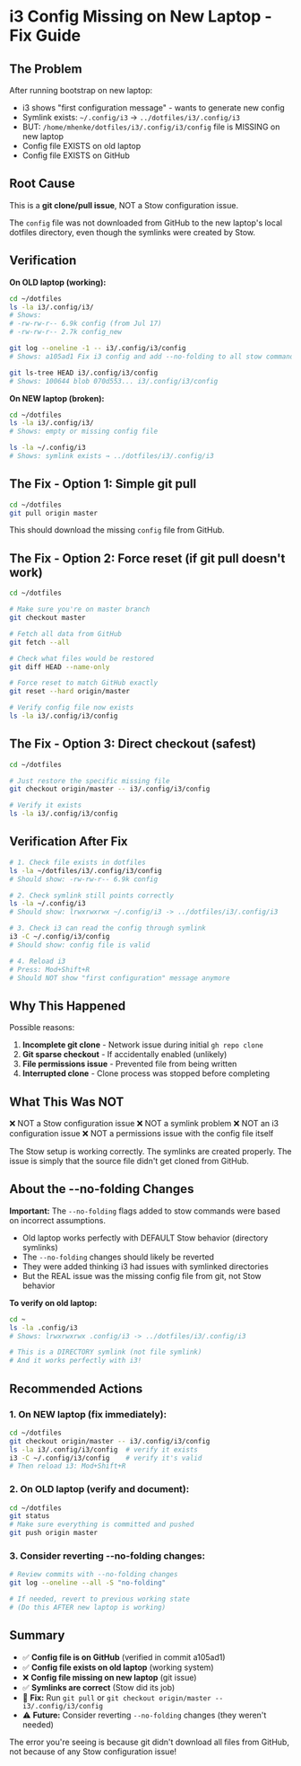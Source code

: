 # i3 Config Missing on New Laptop - Fix Guide

## The Problem

After running bootstrap on new laptop:
- i3 shows "first configuration message" - wants to generate new config
- Symlink exists: `~/.config/i3` → `../dotfiles/i3/.config/i3`
- BUT: `/home/mhenke/dotfiles/i3/.config/i3/config` file is MISSING on new laptop
- Config file EXISTS on old laptop
- Config file EXISTS on GitHub

## Root Cause

This is a **git clone/pull issue**, NOT a Stow configuration issue.

The `config` file was not downloaded from GitHub to the new laptop's local dotfiles directory, even though the symlinks were created by Stow.

## Verification

**On OLD laptop (working):**
```bash
cd ~/dotfiles
ls -la i3/.config/i3/
# Shows:
# -rw-rw-r-- 6.9k config (from Jul 17)
# -rw-rw-r-- 2.7k config_new

git log --oneline -1 -- i3/.config/i3/config
# Shows: a105ad1 Fix i3 config and add --no-folding to all stow commands

git ls-tree HEAD i3/.config/i3/config
# Shows: 100644 blob 070d553... i3/.config/i3/config
```

**On NEW laptop (broken):**
```bash
cd ~/dotfiles
ls -la i3/.config/i3/
# Shows: empty or missing config file

ls -la ~/.config/i3
# Shows: symlink exists → ../dotfiles/i3/.config/i3
```

## The Fix - Option 1: Simple git pull

```bash
cd ~/dotfiles
git pull origin master
```

This should download the missing `config` file from GitHub.

## The Fix - Option 2: Force reset (if git pull doesn't work)

```bash
cd ~/dotfiles

# Make sure you're on master branch
git checkout master

# Fetch all data from GitHub
git fetch --all

# Check what files would be restored
git diff HEAD --name-only

# Force reset to match GitHub exactly
git reset --hard origin/master

# Verify config file now exists
ls -la i3/.config/i3/config
```

## The Fix - Option 3: Direct checkout (safest)

```bash
cd ~/dotfiles

# Just restore the specific missing file
git checkout origin/master -- i3/.config/i3/config

# Verify it exists
ls -la i3/.config/i3/config
```

## Verification After Fix

```bash
# 1. Check file exists in dotfiles
ls -la ~/dotfiles/i3/.config/i3/config
# Should show: -rw-rw-r-- 6.9k config

# 2. Check symlink still points correctly
ls -la ~/.config/i3
# Should show: lrwxrwxrwx ~/.config/i3 -> ../dotfiles/i3/.config/i3

# 3. Check i3 can read the config through symlink
i3 -C ~/.config/i3/config
# Should show: config file is valid

# 4. Reload i3
# Press: Mod+Shift+R
# Should NOT show "first configuration" message anymore
```

## Why This Happened

Possible reasons:
1. **Incomplete git clone** - Network issue during initial `gh repo clone`
2. **Git sparse checkout** - If accidentally enabled (unlikely)
3. **File permissions issue** - Prevented file from being written
4. **Interrupted clone** - Clone process was stopped before completing

## What This Was NOT

❌ NOT a Stow configuration issue
❌ NOT a symlink problem
❌ NOT an i3 configuration issue
❌ NOT a permissions issue with the config file itself

The Stow setup is working correctly. The symlinks are created properly. The issue is simply that the source file didn't get cloned from GitHub.

## About the --no-folding Changes

**Important:** The `--no-folding` flags added to stow commands were based on incorrect assumptions.

- Old laptop works perfectly with DEFAULT Stow behavior (directory symlinks)
- The `--no-folding` changes should likely be reverted
- They were added thinking i3 had issues with symlinked directories
- But the REAL issue was the missing config file from git, not Stow behavior

**To verify on old laptop:**
```bash
cd ~
ls -la .config/i3
# Shows: lrwxrwxrwx .config/i3 -> ../dotfiles/i3/.config/i3

# This is a DIRECTORY symlink (not file symlink)
# And it works perfectly with i3!
```

## Recommended Actions

### 1. On NEW laptop (fix immediately):
```bash
cd ~/dotfiles
git checkout origin/master -- i3/.config/i3/config
ls -la i3/.config/i3/config  # verify it exists
i3 -C ~/.config/i3/config    # verify it's valid
# Then reload i3: Mod+Shift+R
```

### 2. On OLD laptop (verify and document):
```bash
cd ~/dotfiles
git status
# Make sure everything is committed and pushed
git push origin master
```

### 3. Consider reverting --no-folding changes:
```bash
# Review commits with --no-folding changes
git log --oneline --all -S "no-folding"

# If needed, revert to previous working state
# (Do this AFTER new laptop is working)
```

## Summary

- ✅ **Config file is on GitHub** (verified in commit a105ad1)
- ✅ **Config file exists on old laptop** (working system)
- ❌ **Config file missing on new laptop** (git issue)
- ✅ **Symlinks are correct** (Stow did its job)
- 🔧 **Fix:** Run `git pull` or `git checkout origin/master -- i3/.config/i3/config`
- ⚠️ **Future:** Consider reverting `--no-folding` changes (they weren't needed)

The error you're seeing is because git didn't download all files from GitHub, not because of any Stow configuration issue!
